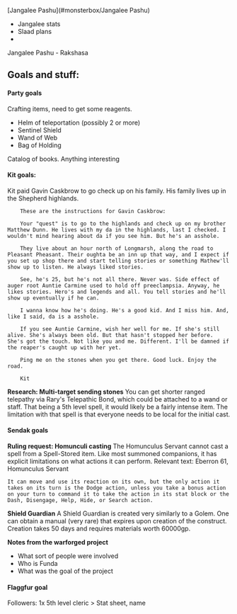 

[Jangalee Pashu](#monsterbox/Jangalee Pashu)




* Jangalee stats
* Slaad plans
* 





Jangalee Pashu - Rakshasa 

## Goals and stuff: 



#### Party goals
Crafting items, need to get some reagents. 
* Helm of teleportation (possibly 2 or more) 
* Sentinel Shield 
* Wand of Web 
* Bag of Holding

Catalog of books. Anything interesting

#### Kit goals: 
Kit paid Gavin Caskbrow to go check up on his family. His family lives up in the Shepherd highlands.

```
    These are the instructions for Gavin Caskbrow:

    Your "quest" is to go to the highlands and check up on my brother Matthew Dunn. He lives with my da in the highlands, last I checked. I wouldn't mind hearing about da if you see him. But he's an asshole.

    They live about an hour north of Longmarsh, along the road to Pleasant Pheasant. Their oughta be an inn up that way, and I expect if you set up shop there and start telling stories or something Mathew'll show up to listen. He always liked stories.

    See, he's 25, but he's not all there. Never was. Side effect of auger root Auntie Carmine used to hold off preeclampsia. Anyway, he likes stories. Hero's and legends and all. You tell stories and he'll show up eventually if he can.

    I wanna know how he's doing. He's a good kid. And I miss him. And, like I said, da is a asshole.

    If you see Auntie Carmine, wish her well for me. If she's still alive. She's always been old. But that hasn't stopped her before. She's got the touch. Not like you and me. Different. I'll be damned if the reaper's caught up with her yet.

    Ping me on the stones when you get there. Good luck. Enjoy the road.

    Kit
```

**Research: Multi-target sending stones** 
You can get shorter ranged telepathy via Rary's Telepathic Bond, which could be attached to a wand or staff. That being a 5th level spell, it would likely be a fairly intense item. The limitation with that spell is that everyone needs to be local for the initial cast.  



#### Sendak goals 
**Ruling request: Homunculi casting**
The Homunculus Servant cannot cast a spell from a Spell-Stored item. Like most summoned companions, it has explicit limitations on what actions it can perform.
Relevant text: Eberron 61, Homunculus Servant  
```
It can move and use its reaction on its own, but the only action it takes on its turn is the Dodge action, unless you take a bonus action on your turn to command it to take the action in its stat block or the Dash, Disengage, Help, Hide, or Search action. 
```

**Shield Guardian**
A Shield Guardian is created very similarly to a Golem. One can obtain a manual (very rare) that expires upon creation of the construct. Creation takes 50 days and requires materials worth 60000gp.

**Notes from the warforged project** 
* What sort of people were involved 
* Who is Funda
* What was the goal of the project


#### Flaggfur goal 
Followers: 1x 5th level cleric
    > Stat sheet, name









